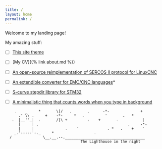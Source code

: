 ```yaml
---
title: /
layout: home
permalink: /
---
```


Welcome to my landing page!

My amazing stuff:
 * [ ] [This site theme](https://github.com/arabel1a/jekyll-theme-console)
 * [ ] [My CV]({% link about.md %})
 * [ ] [An open-source reimplementation of SERCOS II protocol for LinuxCNC](https://github.com/arabel1a/sercos2-linuxcnc)
 * [ ] [An extendible converter for EMC/CNC languages](https://github.com/arabel1a/lst2ngc)*
 * [ ] [S-curve stepdir library for STM32](https://github.com/arabel1a/S-curve-stepdir)
 * [ ] [A minimalistic thing that counts words when you type in background](https://github.com/arabel1a/wordcounter)
 

```
    .    _     *       \|/   .       .      -*-              +
      .' \\ .     +    -*-     *   .         '       .   *
   .  |__''_|  .       /|\ +         .    +       .           |
      |     | .                                        .     -*-
      |     |              .    '             . *   .    +    '
    _.'-----'-._     *                  .
  /              \__.__.--.____________________________________
                                  The Lighthouse in the night
```
